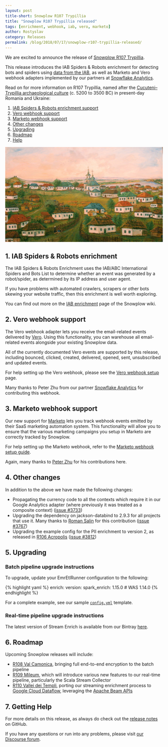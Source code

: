 ```yaml
---
layout: post
title-short: Snowplow R107 Trypillia
title: "Snowplow R107 Trypillia released"
tags: [enrichment, webhook, iab, vero, marketo]
author: Rostyslav
category: Releases
permalink: /blog/2018/07/17/snowplow-r107-trypillia-released/
---
```


We are excited to announce the release of [Snowplow R107 Trypillia][snowplow-release].

This release introduces the IAB Spiders & Robots enrichment for detecting bots and spiders using [data from the IAB][iab-data], as well as Marketo and Vero webhook adapters implemented by our partners at [Snowflake Analytics][snowflake-analytics].

Read on for more information on R107 Trypillia, named after the [Cucuteni–Trypillia archaeological culture][trypillia-culture] (c. 5200 to 3500 BC) in present-day Romania and Ukraine:

1. [IAB Spiders & Robots enrichment support](#iab)
2. [Vero webhook support](#vero)
3. [Marketo webhook support](#marketo)
4. [Other changes](#other)
5. [Upgrading](#upgrading)
6. [Roadmap](#roadmap)
7. [Help](#help)

![Trypillia][trypillia-img]

<!--more-->

<h2 id="iab">1. IAB Spiders & Robots enrichment</h2>

The IAB Spiders & Robots Enrichment uses the IAB/ABC International Spiders and Bots List to determine whether an event was generated by a robot/spider, as determined by its IP address and user agent.

If you have problems with automated crawlers, scrapers or other bots skewing your website traffic, then this enrichment is well worth exploring.

You can find out more on the [IAB enrichment][iab-enrichment] page of the Snowplow wiki.

<h2 id="vero">2. Vero webhook support</h2>

The Vero webhook adapter lets you receive the email-related events delivered by [Vero][vero-website]. Using this functionality, you can warehouse all email-related events alongside your existing Snowplow data.

All of the currently documented Vero events are supported by this release, including bounced, clicked, created, delivered, opened, sent, unsubscribed and updated events.

For help setting up the Vero webhook, please see the [Vero webhook setup][vero-setup] page.

Many thanks to Peter Zhu from our partner [Snowflake Analytics][snowflake-analytics] for contributing this webhook.

<h2 id="marketo">3. Marketo webhook support</h2>

Our new support for [Marketo][marketo-website] lets you track webhook events emitted by their SaaS marketing automation system. This functionality will allow you to ensure that the various marketing campaigns you setup in Marketo are correctly tracked by Snowplow.

For help setting up the Marketo webhook, refer to the [Marketo webhook setup guide][marketo-setup].

Again, many thanks to [Peter Zhu][misterpig] for his contributions here.

<h2 id="other">4. Other changes</h2>

In addition to the above we have made the following changes:

* Propagating the currency code to all the contexts which require it in our Google Analytics adapter (where previously it was treated as a composite context) ([issue #3733][issue-3733])
* Upgrading the dependency on jackson-databind to 2.9.3 for all projects that use it. Many thanks to [Roman Salin][romansalin] for this contribution ([issue #3767][issue-3767])
* Upgrading the example config for the PII enrichment to version 2, as released in [R106 Acropolis][r106-post] ([issue #3812][issue-3812])

<h2 id="upgrading">5. Upgrading</h2>

<h3>Batch pipeline upgrade instructions</h3>

To upgrade, update your EmrEtlRunner configuration to the following:

{% highlight yaml %}
enrich:
  version:
    spark_enrich: 1.15.0      # WAS 1.14.0
{% endhighlight %}

For a complete example, see our sample [`config.yml`][config-yml] template.

<h3>Real-time pipeline upgrade instructions</h3>

The latest version of Stream Enrich is available from our Bintray [here][stream-enrich-bintray].

<h2 id="roadmap">6. Roadmap</h2>

Upcoming Snowplow releases will include:

* [R108 Val Camonica][r108], bringing full end-to-end encryption to the batch pipeline
* [R109 Mileum][r109], which will introduce various new features to our real-time pipeline, particularly the Scala Stream Collector
* [R110 Vallei dei Templi][r110], porting our streaming enrichment process to
  [Google Cloud Dataflow][dataflow], leveraging the [Apache Beam APIs][beam]

<h2 id="help">7. Getting Help</h2>

For more details on this release, as always do check out the [release notes][snowplow-release] on GitHub.

If you have any questions or run into any problems, please visit [our Discourse forum][discourse].

[iab-data]: https://www.iab.com/guidelines/iab-abc-international-spiders-bots-list/
[snowflake-analytics]: https://www.snowflake-analytics.com/

[trypillia-culture]: https://en.wikipedia.org/wiki/Cucuteni%E2%80%93Trypillia_culture
[trypillia-img]: /assets/img/blog/2018/07/Trypillia.jpg

[iab-enrichment]: https://github.com/snowplow/snowplow/wiki/IAB-enrichment
[vero-website]: https://www.getvero.com/
[vero-setup]: https://github.com/snowplow/snowplow/wiki/Vero-webhook-setup
[marketo-website]: https://www.marketo.com/
[marketo-setup]: https://github.com/snowplow/snowplow/wiki/Marketo-webhook-setup

[issue-3733]: https://github.com/snowplow/snowplow/issues/3733
[issue-3767]: https://github.com/snowplow/snowplow/issues/3767
[issue-3812]: https://github.com/snowplow/snowplow/issues/3812
[romansalin]: https://github.com/romansalin
[r106-post]: https://snowplowanalytics.com/blog/2018/06/14/snowplow-r106-acropolis-released-with-pii-enrichment-upgrade/

[misterpig]: https://github.com/misterpig

[config-yml]: https://github.com/snowplow/snowplow/blob/r97-knossos/3-enrich/emr-etl-runner/config/config.yml.sample
[stream-enrich-bintray]: https://bintray.com/snowplow/snowplow-generic/snowplow-stream-enrich/0.18.0#files

[snowplow-release]: https://github.com/snowplow/snowplow/releases/r107-trypillia
[discourse]: http://discourse.snowplowanalytics.com/

[r108]: https://github.com/snowplow/snowplow/milestone/145
[r109]: https://github.com/snowplow/snowplow/milestone/161
[r110]: https://github.com/snowplow/snowplow/milestone/151
[dataflow]: https://cloud.google.com/dataflow/
[beam]: https://beam.apache.org/
